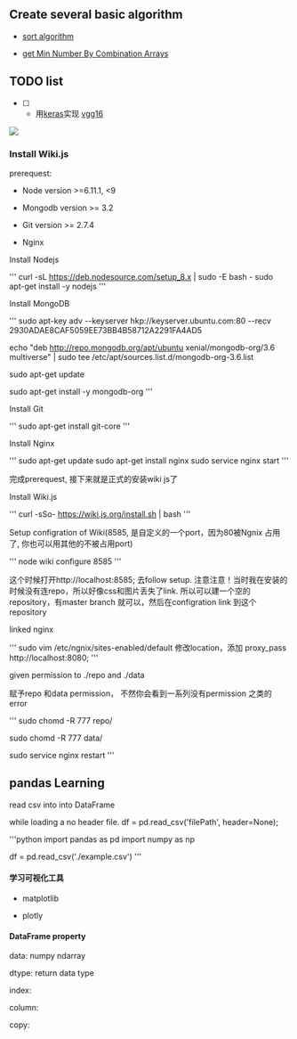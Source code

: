 

## Create several basic algorithm

- [sort algorithm](https://github.com/jeremykid/FunAlgorithm/tree/master/python_practice/sort)

- [get Min Number By Combination Arrays](https://github.com/jeremykid/FunAlgorithm/tree/master/getMinNumberByCombinationArrays)

## TODO list

* [ ] - 用[keras](https://keras.io/)实现 [vgg16](https://www.kaggle.com/keras/vgg16/home) 

![](https://imgur.com/uLXrKxe.jpg)

### Install Wiki.js

prerequest:

- Node version >=6.11.1, <9

- Mongodb version >= 3.2

- Git version >= 2.7.4

- Nginx

Install Nodejs

'''
curl -sL https://deb.nodesource.com/setup_8.x | sudo -E bash -
sudo apt-get install -y nodejs
'''
  
Install MongoDB

'''
sudo apt-key adv --keyserver hkp://keyserver.ubuntu.com:80 --recv 2930ADAE8CAF5059EE73BB4B58712A2291FA4AD5

echo "deb http://repo.mongodb.org/apt/ubuntu xenial/mongodb-org/3.6 multiverse" | sudo tee /etc/apt/sources.list.d/mongodb-org-3.6.list

sudo apt-get update

sudo apt-get install -y mongodb-org
'''

Install Git

'''
sudo apt-get install git-core
'''

Install Nginx

'''
sudo apt-get update
sudo apt-get install nginx
sudo service nginx start
'''

完成prerequest, 接下来就是正式的安装wiki js了

Install Wiki.js

'''
  curl -sSo- https://wiki.js.org/install.sh | bash
'''

Setup configration of Wiki(8585, 是自定义的一个port，因为80被Ngnix 占用了, 你也可以用其他的不被占用port)

'''
  node wiki configure 8585
'''

这个时候打开http://localhost:8585; 去follow setup. 注意注意！当时我在安装的时候没有连repo，所以好像css和图片丢失了link. 所以可以建一个空的repository，有master branch 就可以，然后在configration link 到这个repository

linked nginx 

'''
  sudo vim /etc/ngnix/sites-enabled/default
  修改location，添加
  proxy_pass http://localhost:8080;
'''

given permission to ./repo and ./data

赋予repo 和data permission， 不然你会看到一系列没有permission 之类的error

'''
  sudo chomd -R 777 repo/

  sudo chomd -R 777 data/

  sudo service nginx restart
'''

## pandas Learning

read csv into into DataFrame

while loading a no header file.
df = pd.read_csv('filePath', header=None); 


'''python
import pandas as pd
import numpy as np

df = pd.read_csv('./example.csv')
'''
#### 学习可视化工具

- matplotlib

- plotly

#### DataFrame property

data: numpy ndarray

dtype: return data type

index:

column: 

copy: 
